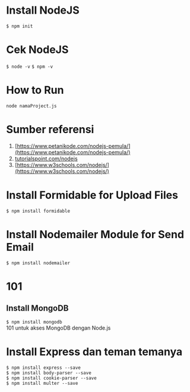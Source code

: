 # Install NodeJS
`$ npm init`

# Cek NodeJS

`$ node -v`
`$ npm -v`

# How to Run

`node namaProject.js`

# Sumber referensi

1. [https://www.petanikode.com/nodejs-pemula/](https://www.petanikode.com/nodejs-pemula/)
2. [tutorialspoint.com/nodejs](tutorialspoint.com/nodejs)
3. [https://www.w3schools.com/nodejs/](https://www.w3schools.com/nodejs/)

# Install Formidable for Upload Files
`$ npm install formidable`

# Install Nodemailer Module for Send Email
`$ npm install nodemailer`

# 101
## Install MongoDB
`$ npm install mongodb`<br/>
101 untuk akses MongoDB dengan Node.js

# Install Express dan teman temanya
`$ npm install express --save`<br/>
`$ npm install body-parser --save`<br/>
`$ npm install cookie-parser --save`<br/>
`$ npm install multer --save`<br/>
